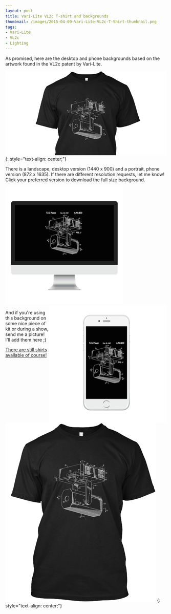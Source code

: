 ```yaml
---
layout: post
title: Vari-Lite VL2c T-shirt and backgrounds
thumbnail: /images/2015-04-09-Vari-Lite-VL2c-T-Shirt-thumbnail.png
tags:
- Vari-Lite
- VL2c
- Lighting
---
```


As promised, here are the desktop and phone backgrounds based on the artwork found in the VL2c patent by Vari-Lite.  

![VL2c T-shirt](/images/2015-04-09-Vari-Lite-VL2c-T-Shirt-3.jpg)
{: style="text-align: center;"}
<!--more-->

There is a landscape, desktop version (1440 x 900) and a portrait, phone version (872 x 1635). If there are different resolution requests, let me know!   
Click your preferred version to download the full size background.


<a href="/images/2015-04-09-Vari-Lite-VL2c-T-Shirt-1.jpg" download="VL2c_background.jpg" title="Vl2c Background" onclick="ga('send', 'event', 'image', 'click', 'desktop_1440_900');">
    <img src="/images/2015-04-09-Vari-Lite-VL2c-T-Shirt-5.png" alt="VL2c Background" width="367">
</a>
<a href="/images/2015-04-09-Vari-Lite-VL2c-T-Shirt-2.jpg" download="VL2c_background.jpg" title="Vl2c Background" onclick="ga('send', 'event', 'image', 'click', 'mobile_872_1635');">
    <img src="/images/2015-04-09-Vari-Lite-VL2c-T-Shirt-4.png" alt="VL2c Background" width="367" style="float: right">
</a>


And if you're using this background on some nice piece of kit or during a show, send me a picture! I'll add them here ;)  

[There are still shirts available of course!](http://teespring.com/varilite_vl2c)

[![VL2c T-shirt](/images/2015-04-09-Vari-Lite-VL2c-T-Shirt-6.jpg)](http://teespring.com/varilite_vl2c)
{: style="text-align: center;"}